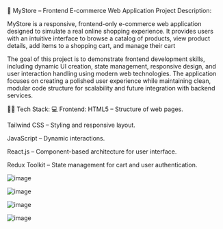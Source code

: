 🛒 MyStore – Frontend E-commerce Web Application
Project Description:

MyStore is a responsive, frontend-only e-commerce web application designed to simulate a real online shopping experience. It provides users with an intuitive interface to browse a catalog of products, view product details, add items to a shopping cart, and manage their cart

The goal of this project is to demonstrate frontend development skills, including dynamic UI creation, state management, responsive design, and user interaction handling using modern web technologies. The application focuses on creating a polished user experience while maintaining clean, modular code structure for scalability and future integration with backend services.

🧑‍💻 Tech Stack:
💻 Frontend:
HTML5 – Structure of web pages.

Tailwind CSS – Styling and responsive layout.

JavaScript – Dynamic interactions.

React.js – Component-based architecture for user interface.

Redux Toolkit – State management for cart and user authentication.

![image](https://github.com/user-attachments/assets/b4e07942-f1aa-4f0e-b071-81f84d026c85)

![image](https://github.com/user-attachments/assets/9e357708-4cd7-4dad-addf-acf537a90714)

![image](https://github.com/user-attachments/assets/7cb7868c-ece2-4d5d-8d70-8fa48e86df18)

![image](https://github.com/user-attachments/assets/5bb8c24d-540d-44a8-9326-c6f9bbf12908)



